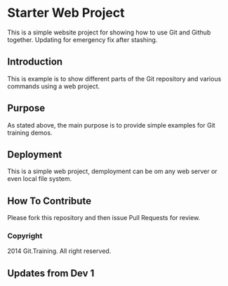 # Starter Web Project

This is a simple website project for
showing how to use Git and Github together. Updating for emergency fix after stashing. 

## Introduction

This is example is to show different parts
of the Git repository and various commands
using a web project.

## Purpose

As stated above, the main purpose is to
provide simple examples for Git training 
demos.

## Deployment

This is a simple web project, demployment
can be om any web server or even local
file system.

## How To Contribute

Please fork this repository and then issue Pull Requests for
review.

### Copyright

2014 Git.Training. All right reserved.

## Updates from Dev 1
